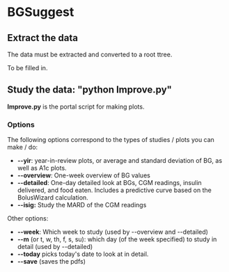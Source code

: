 
BGSuggest
====================

Extract the data
--------------

The data must be extracted and converted to a root ttree.

To be filled in.

Study the data: "python Improve.py"
--------------

**Improve.py** is the portal script for making plots.

### Options

The following options correspond to the types of studies / plots you can make / do:

 - **--yir**: year-in-review plots, or average and standard deviation of BG, as well as A1c plots.
 - **--overview**: One-week overview of BG values
 - **--detailed**: One-day detailed look at BGs, CGM readings, insulin delivered, and food eaten. Includes a predictive curve based on the BolusWizard calculation.
 - **--isig:** Study the MARD of the CGM readings

Other options:

 - **--week**: Which week to study (used by --overview and --detailed)
 - **--m** (or t, w, th, f, s, su): which day (of the week specified) to study in detail (used by --detailed)
 - **--today** picks today's date to look at in detail.
 - **--save** (saves the pdfs)
